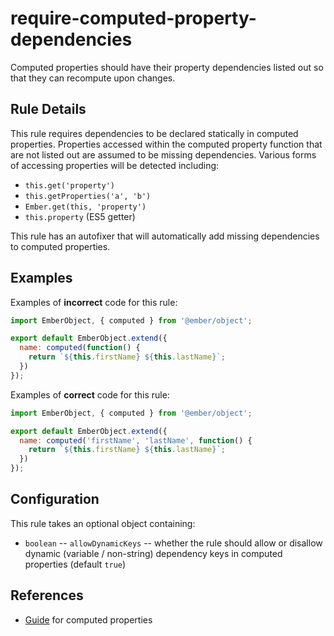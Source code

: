 # require-computed-property-dependencies

Computed properties should have their property dependencies listed out so that they can recompute upon changes.

## Rule Details

This rule requires dependencies to be declared statically in computed properties. Properties accessed within the computed property function that are not listed out are assumed to be missing dependencies. Various forms of accessing properties will be detected including:

* `this.get('property')`
* `this.getProperties('a', 'b')`
* `Ember.get(this, 'property')`
* `this.property` (ES5 getter)

This rule has an autofixer that will automatically add missing dependencies to computed properties.

## Examples

Examples of **incorrect** code for this rule:

```js
import EmberObject, { computed } from '@ember/object';

export default EmberObject.extend({
  name: computed(function() {
    return `${this.firstName} ${this.lastName}`;
  })
});
```

Examples of **correct** code for this rule:


```js
import EmberObject, { computed } from '@ember/object';

export default EmberObject.extend({
  name: computed('firstName', 'lastName', function() {
    return `${this.firstName} ${this.lastName}`;
  })
});
```

## Configuration

This rule takes an optional object containing:

* `boolean` -- `allowDynamicKeys` -- whether the rule should allow or disallow dynamic (variable / non-string) dependency keys in computed properties (default `true`)

## References

* [Guide](https://guides.emberjs.com/release/object-model/computed-properties/) for computed properties
